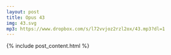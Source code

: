 ```yaml
---
layout: post
title: Opus 43
img: 43.svg
mp3: https://www.dropbox.com/s/l72vvjoz2rzl2ox/43.mp3?dl=1
---
```


{% include post_content.html %}

